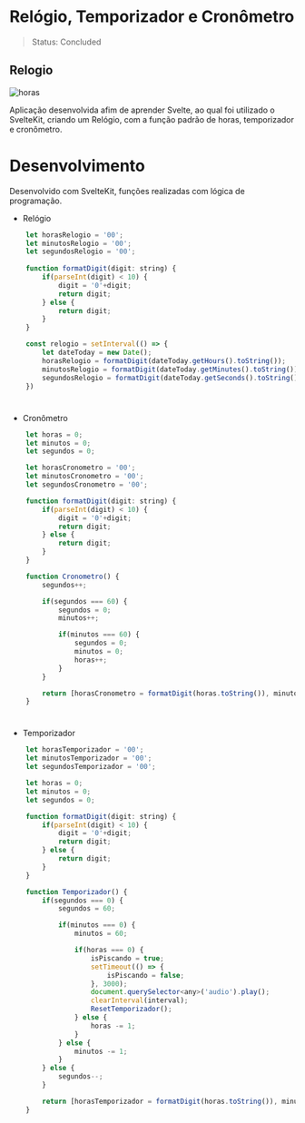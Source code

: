 
# Relógio, Temporizador e Cronômetro

> Status: Concluded

## Relogio

![horas](https://user-images.githubusercontent.com/109045257/197404330-6e1dc9ea-9975-4c82-969c-4377399b0e6b.png)

Aplicação desenvolvida afim de aprender Svelte, ao qual foi utilizado o SvelteKit, criando um Relógio, com a função padrão de horas, temporizador e cronômetro.

# Desenvolvimento

Desenvolvido com SvelteKit, funções realizadas com lógica de programação.

* Relógio

```js
    let horasRelogio = '00';
    let minutosRelogio = '00';
    let segundosRelogio = '00';
    
    function formatDigit(digit: string) {
        if(parseInt(digit) < 10) {
            digit = '0'+digit;
            return digit;
        } else {
            return digit;
        }
    }

    const relogio = setInterval(() => {
        let dateToday = new Date();
        horasRelogio = formatDigit(dateToday.getHours().toString());
        minutosRelogio = formatDigit(dateToday.getMinutes().toString());
        segundosRelogio = formatDigit(dateToday.getSeconds().toString());
    })
```

#

* Cronômetro

```js
    let horas = 0;
    let minutos = 0;
    let segundos = 0;

    let horasCronometro = '00';
    let minutosCronometro = '00';
    let segundosCronometro = '00';

    function formatDigit(digit: string) {
        if(parseInt(digit) < 10) {
            digit = '0'+digit;
            return digit;
        } else {
            return digit;
        }
    }

    function Cronometro() {
        segundos++;

        if(segundos === 60) {
            segundos = 0;
            minutos++;

            if(minutos === 60) {
                segundos = 0;
                minutos = 0;
                horas++;
            }
        }

        return [horasCronometro = formatDigit(horas.toString()), minutosCronometro = formatDigit(minutos.toString()), segundosCronometro = formatDigit(segundos.toString())];
    }
```

#

* Temporizador

```js
    let horasTemporizador = '00';
    let minutosTemporizador = '00';
    let segundosTemporizador = '00';

    let horas = 0;
    let minutos = 0;
    let segundos = 0;

    function formatDigit(digit: string) {
        if(parseInt(digit) < 10) {
            digit = '0'+digit;
            return digit;
        } else {
            return digit;
        }
    }

    function Temporizador() {
        if(segundos === 0) {
            segundos = 60;

            if(minutos === 0) {
                minutos = 60;

                if(horas === 0) {
                    isPiscando = true;
                    setTimeout(() => {
                        isPiscando = false;
                    }, 3000);
                    document.querySelector<any>('audio').play();
                    clearInterval(interval);
                    ResetTemporizador();
                } else {
                    horas -= 1;
                }
            } else {
                minutos -= 1;
            }
        } else {
            segundos--;
        }

        return [horasTemporizador = formatDigit(horas.toString()), minutosTemporizador = formatDigit(minutos.toString()), segundosTemporizador = formatDigit(segundos.toString())];
    }

```
